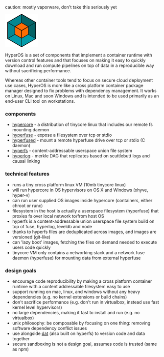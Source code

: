 caution: mostly vaporware, don't take this seriously yet

![logo](hyperos.png)

HyperOS is a set of components that implement a container runtime with version control features and that focuses on making it easy to quickly download and run compute pipelines on top of data in a reproducible way without sacrificing performance.

Whereas other container tools tend to focus on secure cloud deployment use cases, HyperOS is more like a cross platform container package manager designed to fix problems with dependency management. It works on Linux, Mac and soon Windows and is intended to be used primarily as an end-user CLI tool on workstations.

### components

- [hypercore](https://github.com/maxogden/hypercore) - a distribution of tinycore linux that includes our remote fs mounting daemon
- [hyperfuse](https://github.com/mafintosh/hyperfuse) - expose a filesystem over tcp or stdio
- [hyperfused](https://github.com/mafintosh/hyperfused) - mount a remote hyperfuse drive over tcp or stdio (C daemon)
- [hyperfs](https://www.npmjs.com/package/hyperfs) - content-addressable userspace union file system
- [hyperlog](https://www.npmjs.com/package/hyperlog) - merkle DAG that replicates based on scuttlebutt logs and causal linking

### technical features

- runs a tiny cross platform linux VM (10mb tinycore linux)
- will run hypercore in OS hypervisors on OS X and Windows (xhyve, hyper-v)
- can run user supplied OS images inside hypercore (containers, either chroot or runc)
- filesystem in the host is actually a userspace filesystem (hyperfuse) that proxies fs over local network to/from host OS
- hyperfs is a content-addressable union userspace file system build on top of fuse, hyperlog, leveldb and node
- thanks to hyperfs files are deduplicated across images, and images are versioned (git-like)
- can 'lazy boot' images, fetching the files on demand needed to execute users code quickly
- tinycore VM only contains a networking stack and a network fuse daemon (hyperfuse) for mounting data from external hyperfuse

### design goals

- encourage code reproducibility by making a cross platform container runtime with a content addressable filesystem easy to use
- support running on mac, linux, and windows without any heavy dependencies (e.g. no kernel extensions or build chains)
- don't sacrifice performance (e.g. don't run in virtualbox, instead use fast kernel level hypervisors)
- no large dependencies, making it fast to install and run (e.g. no virtualbox)
- unix philosophy: be composable by focusing on one thing: removing software dependency conflict issues
- use alongside [dat](http://dat-data.com) (also built on hyperfs) to version code and data together
- secure sandboxing is not a design goal, assumes code is trusted (same as npm)
